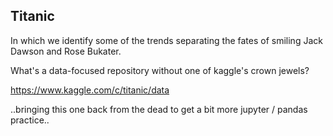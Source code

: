 ## Titanic

In which we identify some of the trends separating the fates of smiling Jack Dawson and Rose Bukater. 

What's a data-focused repository without one of kaggle's crown jewels? 

https://www.kaggle.com/c/titanic/data


..bringing this one back from the dead to get a bit more jupyter / pandas practice.. 
